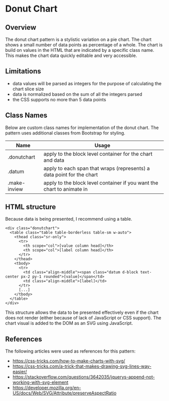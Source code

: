# Donut Chart

## Overview

The donut chart pattern is a stylistic variation on a pie chart. The chart shows a small number of data points as percentage of a whole. The chart is build on values in the HTML that are indicated by a specific class name. This makes the chart data quickly editable and very accessible.

## Limitations

* data values will be parsed as integers for the purpose of calculating the chart slice size
* data is normalized based on the sum of all the integers parsed
* the CSS supports no more than 5 data points

## Class Names

Below are custom class names for implementation of the donut chart. The pattern uses additional classes from Bootstrap for styling.

Name | Usage
------------ | -------------
.donutchart | apply to the block level container for the chart and data 
.datum | apply to each span that wraps (represents) a data point for the chart
.make-inview | apply to the block level container if you want the chart to animate in

## HTML structure

Because data is being presented, I recommend using a table. 

    <div class="donutchart">
      <table class="table table-borderless table-sm w-auto">
        <thead class="sr-only">
          <tr>
            <th scope="col">[value column head]</th>
            <th scope="col">[label column head]</th>
          </tr>
        </thead>
        <tbody>
          <tr>
            <td class="align-middle"><span class="datum d-block text-center px-2 py-1 rounded">[value]</span</td>
            <td class="align-middle">[label]</td>
          </tr>
          [...]
        </tbody>  
      </table>
    </div>

This structure allows the data to be presented effectively even if the chart does not render (either because of lack of JavaScript or CSS support). The chart visual is added to the DOM as an SVG using JavaScript.

## References

The following articles were used as references for this pattern:

* https://css-tricks.com/how-to-make-charts-with-svg/
* https://css-tricks.com/a-trick-that-makes-drawing-svg-lines-way-easier/
* https://stackoverflow.com/questions/3642035/jquerys-append-not-working-with-svg-element
* https://developer.mozilla.org/en-US/docs/Web/SVG/Attribute/preserveAspectRatio